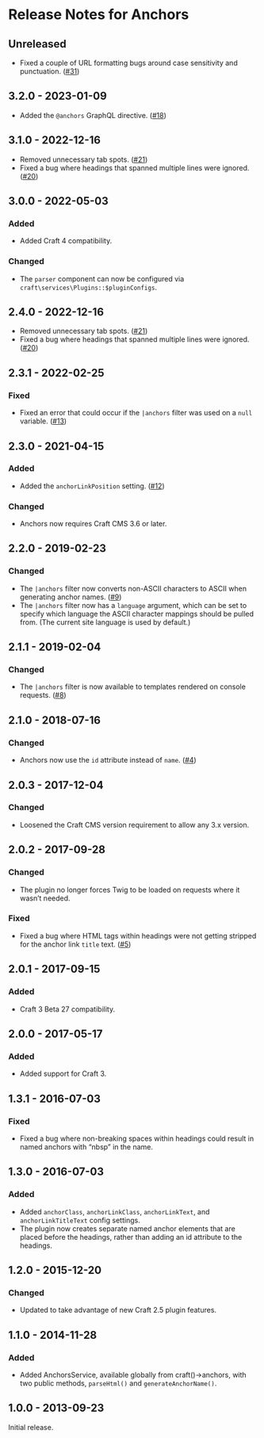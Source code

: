 # Release Notes for Anchors

## Unreleased

- Fixed a couple of URL formatting bugs around case sensitivity and punctuation. ([#31](https://github.com/craftcms/anchors/issues/31))

## 3.2.0 - 2023-01-09
- Added the `@anchors` GraphQL directive. ([#18](https://github.com/craftcms/anchors/issues/18))

## 3.1.0 - 2022-12-16
- Removed unnecessary tab spots. ([#21](https://github.com/craftcms/anchors/issues/21))
- Fixed a bug where headings that spanned multiple lines were ignored. ([#20](https://github.com/craftcms/anchors/issues/20))

## 3.0.0 - 2022-05-03

### Added
- Added Craft 4 compatibility.

### Changed
- The `parser` component can now be configured via `craft\services\Plugins::$pluginConfigs`.

## 2.4.0 - 2022-12-16
 
- Removed unnecessary tab spots. ([#21](https://github.com/craftcms/anchors/issues/21))
- Fixed a bug where headings that spanned multiple lines were ignored. ([#20](https://github.com/craftcms/anchors/issues/20))

## 2.3.1 - 2022-02-25

### Fixed
- Fixed an error that could occur if the `|anchors` filter was used on a `null` variable. ([#13](https://github.com/craftcms/anchors/issues/13))

## 2.3.0 - 2021-04-15

### Added
- Added the `anchorLinkPosition` setting. ([#12](https://github.com/craftcms/anchors/issues/12))

### Changed
- Anchors now requires Craft CMS 3.6 or later.

## 2.2.0 - 2019-02-23

### Changed
- The `|anchors` filter now converts non-ASCII characters to ASCII when generating anchor names. ([#9](https://github.com/craftcms/anchors/issues/9))
- The `|anchors` filter now has a `language` argument, which can be set to specify which language the ASCII character mappings should be pulled from. (The current site language is used by default.)

## 2.1.1 - 2019-02-04

### Changed
- The `|anchors` filter is now available to templates rendered on console requests. ([#8](https://github.com/craftcms/anchors/issues/8))

## 2.1.0 - 2018-07-16

### Changed
- Anchors now use the `id` attribute instead of `name`. ([#4](https://github.com/craftcms/anchors/issues/4))

## 2.0.3 - 2017-12-04

### Changed
- Loosened the Craft CMS version requirement to allow any 3.x version.

## 2.0.2 - 2017-09-28

### Changed
- The plugin no longer forces Twig to be loaded on requests where it wasn’t needed.

### Fixed
- Fixed a bug where HTML tags within headings were not getting stripped for the anchor link `title` text. ([#5](https://github.com/craftcms/anchors/issues/5))

## 2.0.1 - 2017-09-15

### Added
- Craft 3 Beta 27 compatibility.

## 2.0.0 - 2017-05-17

### Added
- Added support for Craft 3.

## 1.3.1 - 2016-07-03

### Fixed
- Fixed a bug where non-breaking spaces within headings could result in named anchors with “nbsp” in the name.

## 1.3.0 - 2016-07-03

### Added
- Added `anchorClass`, `anchorLinkClass`, `anchorLinkText`, and `anchorLinkTitleText` config settings.
- The plugin now creates separate named anchor elements that are placed before the headings, rather than adding an id attribute to the headings.

## 1.2.0 - 2015-12-20

### Changed
- Updated to take advantage of new Craft 2.5 plugin features.

## 1.1.0 - 2014-11-28

### Added
- Added AnchorsService, available globally from craft()->anchors, with two public methods, `parseHtml()` and  `generateAnchorName()`.

## 1.0.0 - 2013-09-23

Initial release.
